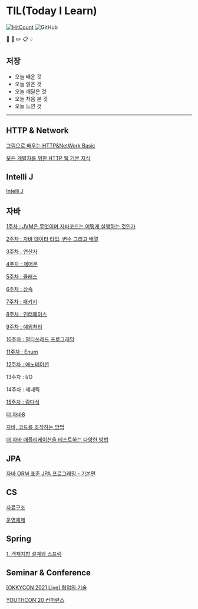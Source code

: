 # TIL(Today I Learn)

[![HitCount](http://hits.dwyl.com/gidrms99@navercom/TIL-Today-I-Learned-.svg)](http://hits.dwyl.com/gidrms99@navercom/TIL-Today-I-Learned-)  ![GitHub](https://img.shields.io/github/license/HyangKeunChoi/TIL-Today-I-Learned-)

:book:  :pencil:  :pencil2: :clipboard: 💡 

## 저장 

+ 오늘 배운 것
+ 오늘 읽은 것
+ 오늘 깨달은 것
+ 오늘 처음 본 것
+ 오늘 느낀 것

----------

## HTTP & Network
[그림으로 배우는 HTTP&NetWork Basic](https://github.com/HyangKeunChoi/-HTTP-NetWork-Basic)

[모든 개발자를 위한 HTTP 웹 기본 지식](https://github.com/HyangKeunChoi/TIL-Today-I-Learned-/tree/master/%EB%AA%A8%EB%93%A0%20%EA%B0%9C%EB%B0%9C%EC%9E%90%EB%A5%BC%20%EC%9C%84%ED%95%9C%20HTTP%20%EC%9B%B9%20%EA%B8%B0%EB%B3%B8%20%EC%A7%80%EC%8B%9D)

## Intelli J
[Intelli J](https://github.com/HyangKeunChoi/IntelliJ-start)

## 자바

[1주차 : JVM은 무엇이며 자바코드는 어떻게 실행하는 것인가](https://geunyang93.tistory.com/28)

[2주차 : 자바 데이터 타입, 변수 그리고 배열](https://geunyang93.tistory.com/30)

[3주차 : 연산자](https://geunyang93.tistory.com/32)

[4주차 : 제어문](https://geunyang93.tistory.com/34)

[5주차 : 클래스](https://geunyang93.tistory.com/35)

[6주차 : 상속](https://geunyang93.tistory.com/39)

[7주차 : 패키지](https://geunyang93.tistory.com/42)

[8주차 : 인터페이스](https://geunyang93.tistory.com/44)

[9주차 : 예외처리](https://geunyang93.tistory.com/45)

[10주차 : 멀티쓰레드 프로그래밍](https://geunyang93.tistory.com/48)

[11주차 : Enum](https://geunyang93.tistory.com/50)

[12주차 : 애노테이션](https://geunyang93.tistory.com/54)

13주차 : I/O

14주차 : 제네릭

[15주차 : 람다식](https://geunyang93.tistory.com/56)


[더 자바8](https://github.com/HyangKeunChoi/TIL-Today-I-Learned-/tree/master/%EB%8D%94%20%EC%9E%90%EB%B0%948)

[자바, 코드를 조작하는 방법](https://github.com/HyangKeunChoi/TIL-Today-I-Learned-/tree/master/%EB%8D%94%20%EC%9E%90%EB%B0%94%2C%20%EC%BD%94%EB%93%9C%EB%A5%BC%20%EC%A1%B0%EC%9E%91%ED%95%98%EB%8A%94%20%EB%8B%A4%EC%96%91%ED%95%9C%20%EB%B0%A9%EB%B2%95)

[더 자바 애플리케이션을 테스트하는 다양한 방법](https://github.com/HyangKeunChoi/TIL-Today-I-Learned-/tree/master/%EB%8D%94%20%EC%9E%90%EB%B0%94%20%EC%95%A0%ED%94%8C%EB%A6%AC%EC%BC%80%EC%9D%B4%EC%85%98%EC%9D%84%20%ED%85%8C%EC%8A%A4%ED%8A%B8%ED%95%98%EB%8A%94%20%EB%8B%A4%EC%96%91%ED%95%9C%20%EB%B0%A9%EB%B2%95)

## JPA
[자바 ORM 표준 JPA 프로그래밍 - 기본편](https://github.com/HyangKeunChoi/TIL-Today-I-Learned-/tree/master/%EC%9E%90%EB%B0%94%20ORM%20%ED%91%9C%EC%A4%80%20JPA%20%ED%94%84%EB%A1%9C%EA%B7%B8%EB%9E%98%EB%B0%8D%20-%20%EA%B8%B0%EB%B3%B8%ED%8E%B8)

## CS

[자료구조](https://github.com/HyangKeunChoi/Computer-Science-Study/tree/master/Data%20Structure)

[운영체제](https://github.com/HyangKeunChoi/Computer-Science-Study/tree/master/Operating%20System)

## Spring

[1. 객체지향 설계와 스프링](https://github.com/HyangKeunChoi/TIL-Today-I-Learned-/blob/master/%EC%8A%A4%ED%94%84%EB%A7%81%20%ED%95%B5%EC%8B%AC%20%EC%9B%90%EB%A6%AC%20-%20%EA%B8%B0%EB%B3%B8%ED%8E%B8/1.%20%EA%B0%9D%EC%B2%B4%EC%A7%80%ED%96%A5%20%EC%84%A4%EA%B3%84%EC%99%80%20%EC%8A%A4%ED%94%84%EB%A7%81%20.md)

## Seminar & Conference

[[OKKYCON 2021 Live] 협업의 기술](https://geunyang93.tistory.com/57?category=790933)

[YOUTHCON'20 컨퍼런스](https://geunyang93.tistory.com/37?category=790933)
